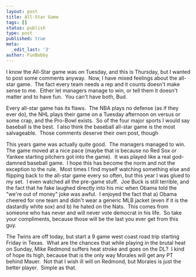 ```yaml
---
layout: post
title: All-Star Game
tags: []
status: publish
type: post
published: true
meta:
  _edit_last: '3'
author: FunBobby
---
```

I know the All-Star game was on Tuesday, and this is Thursday, but I wanted to post some comments anyway.  Now, I have mixed feelings about the all-star game.  The fact every team needs a rep and it counts doesn't make sense to me.  Either let managers manage to win, or tell them it doesn't matter and to have fun.  You can't have both, Bud.

Every all-star game has its flaws.  The NBA plays no defense (as if they ever do), the NHL plays their game on a Tuesday afternoon on versus or some crap, and the Pro-Bowl exists.  So of the four major sports I would say baseball is the best.  I also think the baseball all-star game is the most salvageable.  Those comments deserve their own post, though

This years game was actually quite good.  The managers managed to win.  The game moved at a nice pace (maybe that is because no Red Sox or Yankee starting pitchers got into the game).  It was played like a real god-damned baseball game.  I hope this has become the norm and not the exception to the rule.  Most times I find myself watching something else and flipping back to the all-star game every so often, but this year I was glued to my set.  I even watched all the pre-game stuff.  Joe Buck is still terrible, and the fact that he fake laughed directly into his mic when Obama told the "we're out of money" joke was awful.  I enjoyed the fact that a) Obama cheered for one team and didn't wear a generic MLB jacket (even if it is the dastardly white sox) and b) he hated on the Nats.  This comes from someone who has never and will never vote democrat in his life.  So take your compliments, because those will be the last you ever get from this guy. 

The Twins are off today, but start a 9 game west coast road trip starting Friday in Texas.  What are the chances that while playing in the brutal heat on Sunday, Mike Redmond suffers heat stroke and goes on the DL?  I kind of hope its high, because that is the only way Morales will get any PT behind Mauer.  Not that I wish ill will on Redmond, but Morales is just the better player.  Simple as that.
